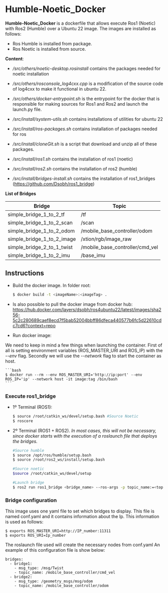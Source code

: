 # Humble-Noetic_Docker


**Humble-Noetic_Docker** is a dockerfile that allows execute Ros1 (Noetic) with Ros2 (Humble) over a Ubuntu 22 image.
The images are installed as follows:

- Ros Humble is installed from package.
- Ros Noetic is installed from source.

**Content**:

- */src/others/noetic-desktop.rosinstall* contains the packages needed for noetic installation
- */src/others/rosconsole_log4cxx.cpp* is a modification of the source code of log4cxx to make it functional in ubuntu 22.
- */src/others/docker-entrypoint.sh* is the entrypoint for the docker that is responsible for making sources for Ros1 and Ros2 and launch the launch.py file.

- */src/install/system-utils.sh* contains installations of utilities for ubuntu 22
- */src/install/ros-packages.sh* contains installation of packages needed for ros
- */src/install/cloneGit.sh* is a script that download and unzip all of these packages.
- */src/install/ros1.sh* contains the installation of ros1 (noetic)
- */src/install/ros2.sh* contains the installation of ros2 (humble)
- */src/install/bridges-install.sh* contains the installation of ros1_bridges (https://github.com/Dsobh/ros1_bridge)


**List of Bridges**

| Bridge | Topic |
| ------ | ----- |
| simple_bridge_1_to_2_tf | /tf |
| simple_bridge_1_to_2_scan | /scan |
| simple_bridge_1_to_2_odom | /mobile_base_controller/odom |
| simple_bridge_1_to_2_image | /xtion/rgb/image_raw |
| simple_bridge_2_to_1_twist | /mobile_base_controller/cmd_vel |
| simple_bridge_1_to_2_imu | /base_imu |


## Instructions

- Build the docker image. In folder root:

	```bash
	$ docker build -t <imageName>:<imageTag> .
	```
- Is also possible to pull the docker image from docker hub: https://hub.docker.com/layers/dsobh/ros4ubuntu22/latest/images/sha256-5c2c280689caef8ecd7f5bab52004bbff86dfeca440577b6fc5d22610cdc7cd6?context=repo

- Run docker image:

We need to keep in mind a few things when launching the container. First of all is setting environment variables (ROS_MASTER_URI and ROS_IP) with the *--env* flag. Secondly we will use the *--network* flag to start the container as host.

	```bash
	$ docker run --rm --env ROS_MASTER_URI='http://ip:port' --env ROS_IP='ip' --network host -it image:tag /bin/bash
	```

### Execute ros1_bridge

- 1º Terminal (ROS1):

	```bash
	$ source /root/catkin_ws/devel/setup.bash #Source Noetic
	$ roscore
	```
	
- 2º Terminal (ROS1 + ROS2). *In most cases, this will not be necessary, since docker starts with the execution of a roslaunch file that deploys the bridges.*

	```bash
	#Source humble
	$ source /opt/ros/humble/setup.bash 
	$ source /root/ros2_ws/install/setup.bash
	
	#Source noetic
	$source /root/catkin_ws/devel/setup
	
	#Launch bridge 
	$ ros2 run ros1_bridge <bridge_name> --ros-args -p topic_name:=<topic_name>
	```
	
### Bridge configuration

This image uses one yaml file to set which bridges to display. This file is named conf.yaml and it contains information about the Ip. This information is used as follows:

```
$ exports ROS_MASTER_URI=http://IP_number:11311
$ exports ROS_URI=Ip_number

```

The roslaunch file used will create the necessary nodes from conf.yaml
An example of this configuration file is show below:

```
bridges:
  - bridge1:
    - msg_type: /msg/Twist
    - topic_name: /mobile_base_controller/cmd_vel
  - bridge2:
    - msg_type: /geometry_msgs/msg/odom
    - topic_name: /mobile_base_controller/odom
    
```

	
